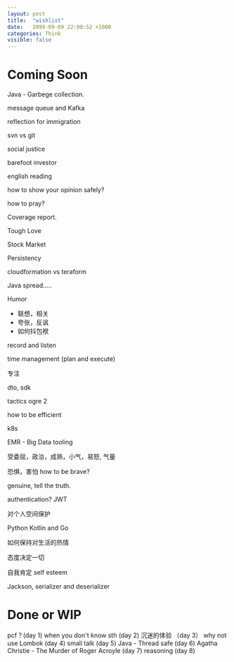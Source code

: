 ```yaml
---
layout: post
title:  "wishlist"
date:   2099-09-09 22:00:52 +1000
categories: Think
visible: false
---
```


Coming Soon
================

Java - Garbege collection.

message queue and Kafka

reflection for immigration

svn vs git

social justice

barefoot investor 

english reading

how to show your opinion safely?

how to pray?

Coverage report.

Tough Love

Stock Market

Persistency

cloudformation vs teraform

Java spread.....

Humor
- 联想，相关
- 夸张，反讽
- 如何抖包袱

record and listen

time management (plan and execute)

专注

dto, sdk

tactics ogre 2

how to be efficient

k8s

EMR - Big Data tooling

受委屈，政治，成熟，小气，易怒, 气量

恐惧，害怕 how to be brave?

genuine, tell the truth.

authentication? JWT

对个人空间保护

Python Kotlin and Go

如何保持对生活的热情

态度决定一切

自我肯定 self esteem

Jackson, serializer and deserializer

Done or WIP
===================
pcf？(day 1)
when you don't know sth (day 2)
沉迷的体验 （day 3）
why not use Lombok (day 4)
small talk (day 5)
Java - Thread safe (day 6)
Agatha Christie - The Murder of Roger Acroyle (day 7)
reasoning (day 8)






